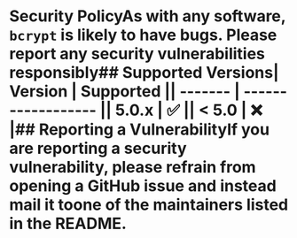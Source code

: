 # Security PolicyAs with any software, `bcrypt` is likely to have bugs. Please report any security vulnerabilities responsibly## Supported Versions| Version | Supported          || ------- | ------------------ || 5.0.x   | :white_check_mark: || < 5.0   | :x:                |## Reporting a VulnerabilityIf you are reporting a security vulnerability, please refrain from opening a GitHub issue and instead mail it toone of the maintainers listed in the README.